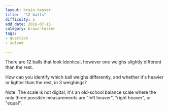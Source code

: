 ```yaml
---
layout: brain-teaser
title:  "12 balls"
difficulty: 5
add_date: 2016-07-15
category: brain-teaser
tags:
- question
- solved

---
```


There are 12 balls that look identical, however one weighs slightly different than the rest.

How can you identify which ball weighs differently, and whether it's heavier or lighter than the rest, in 3 weighings?

Note: The scale is not digital; it's an old-school balance scale where the only three possible measurements are "left heaver", "right heaver", or "equal".
